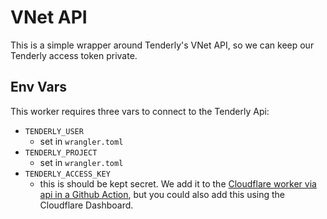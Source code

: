 # VNet API

This is a simple wrapper around Tenderly's VNet API, so we can keep our Tenderly access token private.

## Env Vars

This worker requires three vars to connect to the Tenderly Api:

- `TENDERLY_USER`
  - set in `wrangler.toml`
- `TENDERLY_PROJECT`
  - set in `wrangler.toml`
- `TENDERLY_ACCESS_KEY`
  - this is should be kept secret. We add it to the [Cloudflare worker via api in a Github Action](https://github.com/gnosis/zodiac-pilot/blob/3bfd17dd05e97d18315c142afe9f24e5e46885e2/.github/workflows/api-release.yaml#L31), but you could also add this using the Cloudflare Dashboard.
